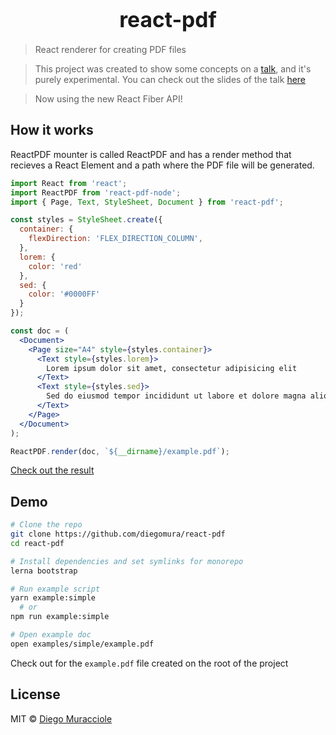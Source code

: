 <big><h1 align="center">react-pdf</h1></big>

> React renderer for creating PDF files

> This project was created to show some concepts on a [talk](https://www.meetup.com/ReactJS-Uruguay/events/234567399/), and it's purely experimental. You can check out the slides of the talk [here](https://diegomura.github.io/think-react-slides/)

> Now using the new React Fiber API!

## How it works
ReactPDF mounter is called ReactPDF and has a render method that recieves a React Element and a path where the PDF file will be generated.

```jsx
import React from 'react';
import ReactPDF from 'react-pdf-node';
import { Page, Text, StyleSheet, Document } from 'react-pdf';

const styles = StyleSheet.create({
  container: {
    flexDirection: 'FLEX_DIRECTION_COLUMN',
  },
  lorem: {
    color: 'red'
  },
  sed: {
    color: '#0000FF'
  }
});

const doc = (
  <Document>
    <Page size="A4" style={styles.container}>
      <Text style={styles.lorem}>
        Lorem ipsum dolor sit amet, consectetur adipisicing elit
      </Text>
      <Text style={styles.sed}>
        Sed do eiusmod tempor incididunt ut labore et dolore magna aliqua
      </Text>
    </Page>
  </Document>
);

ReactPDF.render(doc, `${__dirname}/example.pdf`);
```

[Check out the result](https://github.com/diegomura/react-pdf/blob/master/examples/simple/example.pdf)

## Demo

```bash
# Clone the repo
git clone https://github.com/diegomura/react-pdf
cd react-pdf

# Install dependencies and set symlinks for monorepo
lerna bootstrap

# Run example script
yarn example:simple
  # or
npm run example:simple

# Open example doc
open examples/simple/example.pdf
```

Check out for the `example.pdf` file created on the root of the project

## License

MIT © [Diego Muracciole](http://github.com/diegomura)
